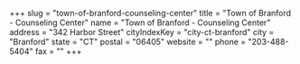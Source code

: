 +++
slug = "town-of-branford-counseling-center"
title = "Town of Branford - Counseling Center"
name = "Town of Branford - Counseling Center"
address = "342 Harbor Street"
cityIndexKey = "city-ct-branford"
city = "Branford"
state = "CT"
postal = "06405"
website = ""
phone = "203-488-5404"
fax = ""
+++
